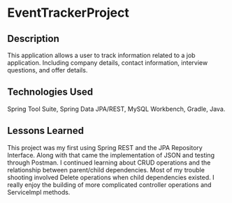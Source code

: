 # EventTrackerProject

## Description
This application allows a user to track information related to a job application. Including company details, contact information, interview questions, and offer details. 

## Technologies Used
Spring Tool Suite, Spring Data JPA/REST, MySQL Workbench, Gradle, Java.

## Lessons Learned

This project was my first using Spring REST and the JPA Repository Interface.
Along with that came the implementation of JSON and testing through Postman.
I continued learning about CRUD operations and the relationship between parent/child dependencies. Most of my trouble shooting involved Delete operations when child dependencies existed. 
I really enjoy the building of more complicated  controller operations and ServiceImpl methods.
